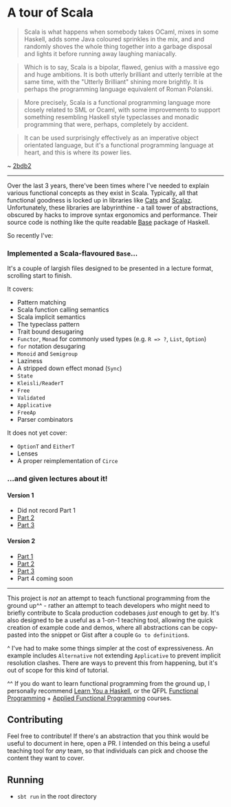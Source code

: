 # A tour of Scala

> Scala is what happens when somebody takes OCaml, mixes in some Haskell, adds some Java coloured sprinkles in the mix, and and randomly shoves the whole thing together into a garbage disposal and lights it before running away laughing maniacally.

> Which is to say, Scala is a bipolar, flawed, genius with a massive ego and huge ambitions. It is both utterly brilliant and utterly terrible at the same time, with the "Utterly Brilliant" shining more brightly. It is perhaps the programming language equivalent of Roman Polanski.

> More precisely, Scala is a functional programming language more closely related to SML or Ocaml, with some improvements to support something resembling Haskell style typeclasses and monadic programming that were, perhaps, completely by accident.

> It can be used surprisingly effectively as an imperative object orientated language, but it's a functional programming language at heart, and this is where its power lies.

~ [2bdb2](https://www.reddit.com/r/programming/comments/82wpiw/the_redmonk_programming_language_rankings_january/dvf316x/) 

---

Over the last 3 years, there've been times where I've needed to explain various functional concepts as they exist in Scala.  Typically, all that functional goodness is locked up in libraries like [Cats](https://github.com/scalaz/scalaz) and [Scalaz](https://scalaz.github.io/7/). Unfortunately, these libraries are labyrinthine - a tall tower of abstractions, obscured by hacks to improve syntax ergonomics and performance. Their source code is nothing like the quite readable [Base](http://hackage.haskell.org/package/base-4.12.0.0/docs/src/GHC.Base.html) package of Haskell.

So recently I've:

### Implemented a Scala-flavoured `Base`...

It's a couple of largish files designed to be presented in a lecture format, scrolling start to finish.

It covers:

- Pattern matching
- Scala function calling semantics
- Scala implicit semantics
- The typeclass pattern
- Trait bound desugaring
- `Functor`, `Monad` for commonly used types (e.g. `R => ?`, `List`, `Option`)
- `for` notation desugaring
- `Monoid` and `Semigroup`
- Laziness
- A stripped down effect monad (`Sync`)
- `State`
- `Kleisli/ReaderT`
- `Free`
- `Validated`
- `Applicative`
- `FreeAp`
- Parser combinators

It does not yet cover:

- `OptionT` and `EitherT`
- Lenses
- A proper reimplementation of `Circe`

### ...and given lectures about it! 

#### Version 1

- Did not record Part 1
- [Part 2](https://www.youtube.com/watch?v=kF5MyY_7v2I)
- [Part 3](https://www.youtube.com/watch?v=nGnr61NfHac)


#### Version 2

- [Part 1](https://www.youtube.com/watch?v=XGbO7ibbrEk)
- [Part 2](https://www.youtube.com/watch?v=n2IBf5-u7ig)
- [Part 3](https://www.youtube.com/watch?v=cUZ6mg5Y_xE)
- Part 4 coming soon

---
 
This project is _not_ an attempt to teach functional programming from the ground up^^ - rather an attempt to teach developers who might need to briefly contribute to Scala production codebases _just_ enough to get by. It's also designed to be a useful as a 1-on-1 teaching tool, allowing the quick creation of example code and demos, where all abstractions can be copy-pasted into the snippet or Gist after a couple `Go to definition`s.


^ I've had to make some things simpler at the cost of expressiveness. An example includes `Alternative` not extending `Applicative` to prevent implicit resolution clashes. There are ways to prevent this from happening, but it's out of scope for this kind of tutorial. 

^^ If you do want to learn functional programming from the ground up, I personally recommend [Learn You a Haskell](http://learnyouahaskell.com/), or the QFPL [Functional Programming](https://github.com/data61/fp-course) + [Applied Functional Programming](https://github.com/qfpl/applied-fp-course) courses.


## Contributing

Feel free to contribute! If there's an abstraction that you think would be useful to document in here, open a PR. I intended on this being a useful teaching tool for _any_ team, so that individuals can pick and choose the content they want to cover. 

## Running

- `sbt run` in the root directory
